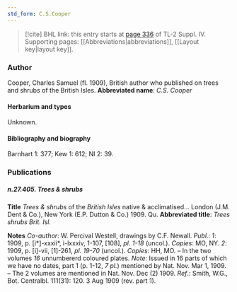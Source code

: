 ```yaml
---
std_form: C.S.Cooper
---
```


> [!cite] BHL link: this entry starts at [page 336](https://www.biodiversitylibrary.org/page/33266013) of TL-2 Suppl. IV.
> Supporting pages: [[Abbreviations|abbreviations]], [[Layout key|layout key]].

### Author

Cooper, Charles Samuel (fl. 1909), British author who published on trees and shrubs of the British Isles. 
**Abbreviated name**: *C.S. Cooper*

#### Herbarium and types

Unknown.

#### Bibliography and biography

Barnhart 1: 377; Kew 1: 612; NI 2: 39.

### Publications

##### n.27.405. Trees & shrubs

**Title**
*Trees & shrubs* of the *British Isles* native & acclimatised... London (J.M. Dent & Co.), New York (E.P. Dutton & Co.) 1909. Qu.
**Abbreviated title**: *Trees shrubs Brit. Isl.*

**Notes**
*Co-author*: W. Percival Westell, drawings by C.F. Newall.
*Publ*.: *1*: 1909, p. \[i\*\]-xxxii\*, i-lxxxiv, 1-107, \[108\], *pl. 1-18* (uncol.). *Copies*: MO, NY.
*2*: 1909, p. \[i\]-vii, \[1\]-261, *pl. 19-70* (uncol.). *Copies*: HH, MO. – In the two volumes *16* unnumbererd coloured plates.
*Note*: Issued in 16 parts of which we have no dates, part 1 (p. 1-12, *7 pl.*) mentioned by Nat. Nov. Mar 1, 1909. – The 2 volumes are mentioned in Nat. Nov. Dec (2) 1909.
*Ref*.: Smith, W.G., Bot. Centralbl. 111(31): 120. 3 Aug 1909 (rev. part 1).

